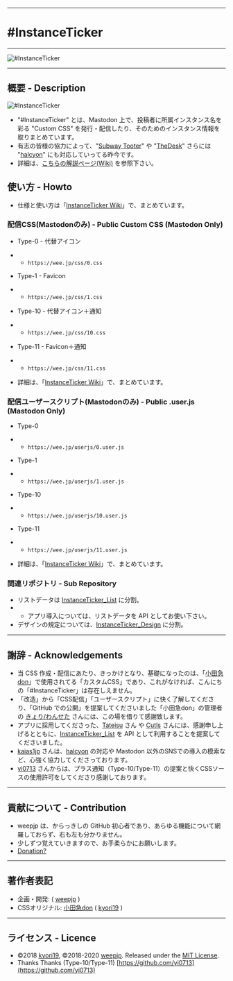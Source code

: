 <hr>

# #InstanceTicker

<hr>

<img src="https://res.cloudinary.com/weep/image/upload/v1551123733/it/InstanceTicker.png" title="#InstanceTicker" alt="#InstanceTicker" />
<hr>

## 概要 - Description
<img src="https://wee.jp/tit.png" title="#InstanceTicker" alt="#InstanceTicker" />

- "#InstanceTicker" とは、Mastodon 上で、投稿者に所属インスタンス名を彩る "Custom CSS" を発行・配信したり、そのためのインスタンス情報を取りまとめています。
- 有志の皆様の協力によって、"[Subway Tooter](https://github.com/tateisu/SubwayTooter)" や "[TheDesk](https://github.com/cutls/TheDesk)" さらには "[halcyon](https://github.com/kaias1jp/halcyon)" にも対応していってる昨今です。
- 詳細は、[こちらの解説ページ(Wiki)](https://github.com/MiyonMiyon/InstanceTicker/wiki) を参照下さい。

## 使い方 - Howto

- 仕様と使い方は「[InstanceTicker Wiki](https://github.com/MiyonMiyon/InstanceTicker/wiki/)」で、まとめています。

### 配信CSS(Mastodonのみ) - Public Custom CSS (Mastodon Only)
- Type-0 - 代替アイコン
- - `https://wee.jp/css/0.css`
- Type-1 - Favicon
- - `https://wee.jp/css/1.css`
- Type-10 - 代替アイコン＋通知
- - `https://wee.jp/css/10.css`
- Type-11 - Favicon＋通知
- - `https://wee.jp/css/11.css`

- 詳細は、「[InstanceTicker Wiki](https://github.com/MiyonMiyon/InstanceTicker/wiki/)」で、まとめています。

### 配信ユーザースクリプト(Mastodonのみ) - Public .user.js (Mastodon Only)
- Type-0
- - `https://wee.jp/userjs/0.user.js`
- Type-1
- - `https://wee.jp/userjs/1.user.js`
- Type-10
- - `https://wee.jp/userjs/10.user.js`
- Type-11
- - `https://wee.jp/userjs/11.user.js`

- 詳細は、「[InstanceTicker Wiki](https://github.com/MiyonMiyon/InstanceTicker/wiki/)」で、まとめています。

### 関連リポジトリ - Sub Repository

- リストデータは [InstanceTicker_List](https://github.com/MiyonMiyon/InstanceTicker_List) に分割。
- - アプリ導入については、リストデータを API としてお使い下さい。
- デザインの規定については、[InstanceTicker_Design](https://github.com/MiyonMiyon/InstanceTicker_Design) に分割。

<hr>

## 謝辞 - Acknowledgements
- 当 CSS 作成・配信にあたり、きっかけとなり、基礎になったのは、「[小田急don](https://odakyu.app/about)」で使用されてる「カスタムCSS」であり、これがなければ、こんにちの「#InstanceTicker」は存在しえません。
- 「改造」から「CSS配信」「ユーザースクリプト」に快く了解してくださり、「GitHub での公開」を提案してくださいました「小田急don」の管理者の [きょり/わんせた](https://github.com/kyori19) さんには、この場を借りて感謝致します。
- アプリに採用してくださった、[Tateisu](https://github.com/tateisu/) さん や [Cutls](https://github.com/cutls/) さんには、感謝申し上げるとともに、[InstanceTicker_List](https://github.com/MiyonMiyon/InstanceTicker_List) を API として利用することを提案してくださいました。
- [kaias1jp](https://github.com/kaias1jp/) さんは、[halcyon](https://github.com/kaias1jp/halcyon) の対応や Mastodon 以外のSNSでの導入の模索など、心強く協力してくださっております。
- [yi0713](https://github.com/yi0713) さんからは、プラス通知（Type-10/Type-11）の提案と快くCSSソースの使用許可をしてくださり感謝しております。

<hr>

## 貢献について - Contribution
- weepjp は、からっきしの GitHub 初心者であり、あらゆる機能について網羅しておらず、右も左も分かりません。
- 少しずつ覚えていきますので、お手柔らかにお願いします。
- [Donation?](https://github.com/fedpla/InstanceTicker/wiki/ZENINAGE)

<hr>

## 著作者表記
- 企画・開発: ( [weepjp](https://github.com/weepjp) )
- CSSオリジナル: [小田急don](https://odakyu.app/about) ( [kyori19](https://github.com/kyori19) )

<hr>

## ライセンス - Licence
- ©2018 [kyori19](https://github.com/kyori19), ©2018-2020 [weepjp](https://github.com/weepjp). Released under the [MIT License](https://opensource.org/licenses/mit-license.php).
- Thanks Thanks (Type-10/Type-11) [https://github.com/yi0713](https://github.com/yi0713)
